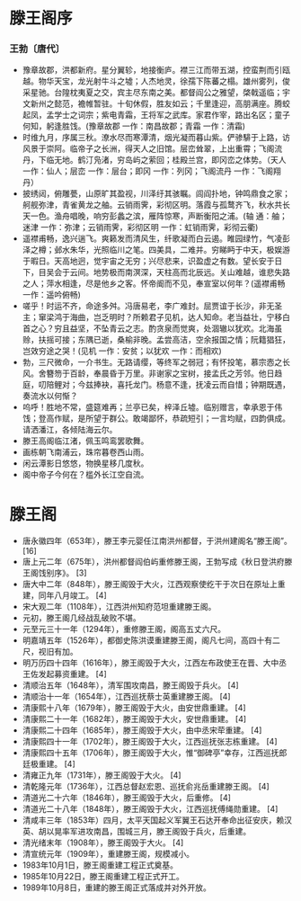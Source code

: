 # 滕王阁序
### 王勃〔唐代〕
- 豫章故郡，洪都新府。星分翼轸，地接衡庐。襟三江而带五湖，控蛮荆而引瓯越。物华天宝，龙光射牛斗之墟；人杰地灵，徐孺下陈蕃之榻。雄州雾列，俊采星驰。台隍枕夷夏之交，宾主尽东南之美。都督阎公之雅望，棨戟遥临；宇文新州之懿范，襜帷暂驻。十旬休假，胜友如云；千里逢迎，高朋满座。腾蛟起凤，孟学士之词宗；紫电青霜，王将军之武库。家君作宰，路出名区；童子何知，躬逢胜饯。(豫章故郡 一作：南昌故郡；青霜 一作：清霜)
- 时维九月，序属三秋。潦水尽而寒潭清，烟光凝而暮山紫。俨骖騑于上路，访风景于崇阿。临帝子之长洲，得天人之旧馆。层峦耸翠，上出重霄；飞阁流丹，下临无地。鹤汀凫渚，穷岛屿之萦回；桂殿兰宫，即冈峦之体势。（天人 一作：仙人；层峦 一作：层台；即冈 一作：列冈；飞阁流丹 一作：飞阁翔丹）
- 披绣闼，俯雕甍，山原旷其盈视，川泽纡其骇瞩。闾阎扑地，钟鸣鼎食之家；舸舰弥津，青雀黄龙之舳。云销雨霁，彩彻区明。落霞与孤鹜齐飞，秋水共长天一色。渔舟唱晚，响穷彭蠡之滨，雁阵惊寒，声断衡阳之浦。(轴 通：舳；迷津 一作：弥津；云销雨霁，彩彻区明 一作：虹销雨霁，彩彻云衢)
- 遥襟甫畅，逸兴遄飞。爽籁发而清风生，纤歌凝而白云遏。睢园绿竹，气凌彭泽之樽；邺水朱华，光照临川之笔。四美具，二难并。穷睇眄于中天，极娱游于暇日。天高地迥，觉宇宙之无穷；兴尽悲来，识盈虚之有数。望长安于日下，目吴会于云间。地势极而南溟深，天柱高而北辰远。关山难越，谁悲失路之人；萍水相逢，尽是他乡之客。怀帝阍而不见，奉宣室以何年？(遥襟甫畅 一作：遥吟俯畅)
- 嗟乎！时运不齐，命途多舛。冯唐易老，李广难封。屈贾谊于长沙，非无圣主；窜梁鸿于海曲，岂乏明时？所赖君子见机，达人知命。老当益壮，宁移白首之心？穷且益坚，不坠青云之志。酌贪泉而觉爽，处涸辙以犹欢。北海虽赊，扶摇可接；东隅已逝，桑榆非晚。孟尝高洁，空余报国之情；阮籍猖狂，岂效穷途之哭！(见机 一作：安贫；以犹欢 一作：而相欢)
- 勃，三尺微命，一介书生。无路请缨，等终军之弱冠；有怀投笔，慕宗悫之长风。舍簪笏于百龄，奉晨昏于万里。非谢家之宝树，接孟氏之芳邻。他日趋庭，叨陪鲤对；今兹捧袂，喜托龙门。杨意不逢，抚凌云而自惜；钟期既遇，奏流水以何惭？
- 呜呼！胜地不常，盛筵难再；兰亭已矣，梓泽丘墟。临别赠言，幸承恩于伟饯；登高作赋，是所望于群公。敢竭鄙怀，恭疏短引；一言均赋，四韵俱成。请洒潘江，各倾陆海云尔。
- 滕王高阁临江渚，佩玉鸣鸾罢歌舞。
- 画栋朝飞南浦云，珠帘暮卷西山雨。
- 闲云潭影日悠悠，物换星移几度秋。
- 阁中帝子今何在？槛外长江空自流。


# 滕王阁
- 唐永徽四年（653年），滕王李元婴任江南洪州都督，于洪州建阁名“滕王阁”。 [16]
- 唐上元二年（675年），洪州都督阎伯屿重修滕王阁，王勃写成《秋日登洪府滕王阁饯别序》。 [3]
- 唐大中二年（848年），滕王阁毁于大火，江西观察使纥干于次日在原址上重建，同年八月竣工。 [4]
- 宋大观二年（1108年），江西洪州知府范坦重建滕王阁。
- 元初，滕王阁几经战乱破败不堪。
- 元至元三十一年（1294年），重修滕王阁，阁高五丈六尺。
- 明嘉靖五年（1526年），都御史陈洪谟重建滕王阁，阁凡七间，高四十有二尺，视旧有加。
- 明万历四十四年（1616年），滕王阁毁于大火，江西左布政使王在晋、大中丞王佐发起募资重建。 [4]
- 清顺治五年（1648年），清军围攻南昌，滕王阁毁于兵火。 [4]
- 清顺治十一年（1654年），江西巡抚蔡士英重建滕王阁。 [4]
- 清康熙十八年（1679年），滕王阁毁于大火，由安世鼎重建。 [4]
- 清康熙二十一年（1682年），滕王阁毁于大火，安世鼎重建。 [4]
- 清康熙二十四年（1685年），滕王阁毁于大火，由中丞宋荦重建。 [4]
- 清康熙四十一年（1702年），滕王阁毁于大火，江西巡抚张志栋重建。 [4]
- 清康熙四十五年（1706年），滕王阁毁于大火，惟“御碑亭”幸存，江西巡抚郎廷极重建。 [4]
- 清雍正九年（1731年），滕王阁毁于大火。 [4]
- 清乾隆元年（1736年），江西总督赵宏恩、巡抚俞兆岳重建滕王阁。 [4]
- 清道光二十六年（1846年），滕王阁毁于大火，后重修。 [4]
- 清道光二十八年（1848年），滕王阁毁于大火，江西巡抚傅绳勋重建。 [4]
- 清咸丰三年（1853年）四月，太平天国起义军翼王石达开奉命出征安庆，赖汉英、胡以晃率军进攻南昌，围城三月，滕王阁毁于兵火，后重建。
- 清光绪末年（1908年），滕王阁毁于大火。 [4]
- 清宣统元年（1909年），重建滕王阁，规模减小。
- 1983年10月1日，滕王阁重建工程正式奠基。
- 1985年10月22日，滕王阁重建工程正式开工。
- 1989年10月8日，重建的滕王阁正式落成并对外开放。
